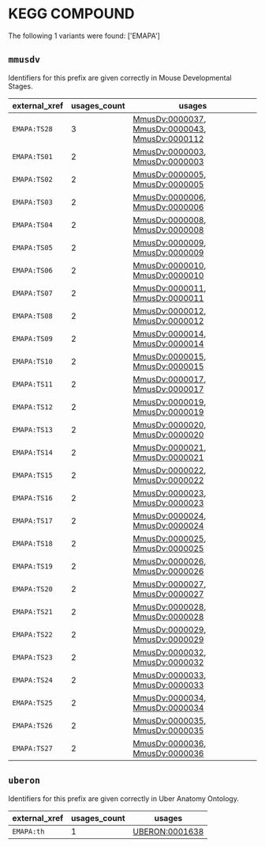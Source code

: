 # KEGG COMPOUND

The following 1 variants were found: ['EMAPA']

## `mmusdv`

Identifiers for this prefix are given correctly in Mouse Developmental Stages.

| external_xref   |   usages_count | usages                                                                                                                                                                    |
|-----------------|----------------|---------------------------------------------------------------------------------------------------------------------------------------------------------------------------|
| `EMAPA:TS28`    |              3 | [MmusDv:0000037](https://bioregistry.io/MmusDv:0000037), [MmusDv:0000043](https://bioregistry.io/MmusDv:0000043), [MmusDv:0000112](https://bioregistry.io/MmusDv:0000112) |
| `EMAPA:TS01`    |              2 | [MmusDv:0000003](https://bioregistry.io/MmusDv:0000003), [MmusDv:0000003](https://bioregistry.io/MmusDv:0000003)                                                          |
| `EMAPA:TS02`    |              2 | [MmusDv:0000005](https://bioregistry.io/MmusDv:0000005), [MmusDv:0000005](https://bioregistry.io/MmusDv:0000005)                                                          |
| `EMAPA:TS03`    |              2 | [MmusDv:0000006](https://bioregistry.io/MmusDv:0000006), [MmusDv:0000006](https://bioregistry.io/MmusDv:0000006)                                                          |
| `EMAPA:TS04`    |              2 | [MmusDv:0000008](https://bioregistry.io/MmusDv:0000008), [MmusDv:0000008](https://bioregistry.io/MmusDv:0000008)                                                          |
| `EMAPA:TS05`    |              2 | [MmusDv:0000009](https://bioregistry.io/MmusDv:0000009), [MmusDv:0000009](https://bioregistry.io/MmusDv:0000009)                                                          |
| `EMAPA:TS06`    |              2 | [MmusDv:0000010](https://bioregistry.io/MmusDv:0000010), [MmusDv:0000010](https://bioregistry.io/MmusDv:0000010)                                                          |
| `EMAPA:TS07`    |              2 | [MmusDv:0000011](https://bioregistry.io/MmusDv:0000011), [MmusDv:0000011](https://bioregistry.io/MmusDv:0000011)                                                          |
| `EMAPA:TS08`    |              2 | [MmusDv:0000012](https://bioregistry.io/MmusDv:0000012), [MmusDv:0000012](https://bioregistry.io/MmusDv:0000012)                                                          |
| `EMAPA:TS09`    |              2 | [MmusDv:0000014](https://bioregistry.io/MmusDv:0000014), [MmusDv:0000014](https://bioregistry.io/MmusDv:0000014)                                                          |
| `EMAPA:TS10`    |              2 | [MmusDv:0000015](https://bioregistry.io/MmusDv:0000015), [MmusDv:0000015](https://bioregistry.io/MmusDv:0000015)                                                          |
| `EMAPA:TS11`    |              2 | [MmusDv:0000017](https://bioregistry.io/MmusDv:0000017), [MmusDv:0000017](https://bioregistry.io/MmusDv:0000017)                                                          |
| `EMAPA:TS12`    |              2 | [MmusDv:0000019](https://bioregistry.io/MmusDv:0000019), [MmusDv:0000019](https://bioregistry.io/MmusDv:0000019)                                                          |
| `EMAPA:TS13`    |              2 | [MmusDv:0000020](https://bioregistry.io/MmusDv:0000020), [MmusDv:0000020](https://bioregistry.io/MmusDv:0000020)                                                          |
| `EMAPA:TS14`    |              2 | [MmusDv:0000021](https://bioregistry.io/MmusDv:0000021), [MmusDv:0000021](https://bioregistry.io/MmusDv:0000021)                                                          |
| `EMAPA:TS15`    |              2 | [MmusDv:0000022](https://bioregistry.io/MmusDv:0000022), [MmusDv:0000022](https://bioregistry.io/MmusDv:0000022)                                                          |
| `EMAPA:TS16`    |              2 | [MmusDv:0000023](https://bioregistry.io/MmusDv:0000023), [MmusDv:0000023](https://bioregistry.io/MmusDv:0000023)                                                          |
| `EMAPA:TS17`    |              2 | [MmusDv:0000024](https://bioregistry.io/MmusDv:0000024), [MmusDv:0000024](https://bioregistry.io/MmusDv:0000024)                                                          |
| `EMAPA:TS18`    |              2 | [MmusDv:0000025](https://bioregistry.io/MmusDv:0000025), [MmusDv:0000025](https://bioregistry.io/MmusDv:0000025)                                                          |
| `EMAPA:TS19`    |              2 | [MmusDv:0000026](https://bioregistry.io/MmusDv:0000026), [MmusDv:0000026](https://bioregistry.io/MmusDv:0000026)                                                          |
| `EMAPA:TS20`    |              2 | [MmusDv:0000027](https://bioregistry.io/MmusDv:0000027), [MmusDv:0000027](https://bioregistry.io/MmusDv:0000027)                                                          |
| `EMAPA:TS21`    |              2 | [MmusDv:0000028](https://bioregistry.io/MmusDv:0000028), [MmusDv:0000028](https://bioregistry.io/MmusDv:0000028)                                                          |
| `EMAPA:TS22`    |              2 | [MmusDv:0000029](https://bioregistry.io/MmusDv:0000029), [MmusDv:0000029](https://bioregistry.io/MmusDv:0000029)                                                          |
| `EMAPA:TS23`    |              2 | [MmusDv:0000032](https://bioregistry.io/MmusDv:0000032), [MmusDv:0000032](https://bioregistry.io/MmusDv:0000032)                                                          |
| `EMAPA:TS24`    |              2 | [MmusDv:0000033](https://bioregistry.io/MmusDv:0000033), [MmusDv:0000033](https://bioregistry.io/MmusDv:0000033)                                                          |
| `EMAPA:TS25`    |              2 | [MmusDv:0000034](https://bioregistry.io/MmusDv:0000034), [MmusDv:0000034](https://bioregistry.io/MmusDv:0000034)                                                          |
| `EMAPA:TS26`    |              2 | [MmusDv:0000035](https://bioregistry.io/MmusDv:0000035), [MmusDv:0000035](https://bioregistry.io/MmusDv:0000035)                                                          |
| `EMAPA:TS27`    |              2 | [MmusDv:0000036](https://bioregistry.io/MmusDv:0000036), [MmusDv:0000036](https://bioregistry.io/MmusDv:0000036)                                                          |

## `uberon`

Identifiers for this prefix are given correctly in Uber Anatomy Ontology.

| external_xref   |   usages_count | usages                                                  |
|-----------------|----------------|---------------------------------------------------------|
| `EMAPA:th`      |              1 | [UBERON:0001638](https://bioregistry.io/UBERON:0001638) |

